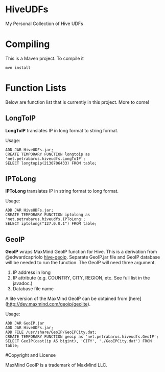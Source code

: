 HiveUDFs
========

My Personal Collection of Hive UDFs

# Compiling

This is a Maven project. To compile it

    mvn install

# Function Lists

Below are function list that is currently in this project. More to come!

## LongToIP
**LongToIP** translates IP in long format to string format.

Usage:

    ADD JAR HiveUDFs.jar;
    CREATE TEMPORARY FUNCTION longtoip as 'net.petrabarus.hiveudfs.LongToIP';
    SELECT longtopip(2130706433) FROM table;

## IPToLong

**IPToLong** translates IP in string format to long format.

Usage:

    ADD JAR HiveUDFs.jar;
    CREATE TEMPORARY FUNCTION iptolong as 'net.petrabarus.hiveudfs.IPToLong';
    SELECT iptolong("127.0.0.1") FROM table;

## GeoIP

**GeoIP** wraps MaxMind GeoIP function for Hive. 
This is a derivation from @edwardcapriolo [hive-geoip](http://github.com/edwardcapriolo/hive-geoip).
Separate GeoIP.jar file and GeoIP database will be needed to run the function.
The GeoIP will need three argument.

1. IP address in long
2. IP attribute (e.g. COUNTRY, CITY, REGION, etc. See full list in the javadoc.)
3. Database file name

A lite version of the MaxMind GeoIP can be obtained from [here] (http://dev.maxmind.com/geoip/geolite).

Usage:

    ADD JAR GeoIP.jar
    ADD JAR HiveUDFs.jar;
    ADD FILE /usr/share/GeoIP/GeoIPCity.dat;
    CREATE TEMPORARY FUNCTION geoip as 'net.petrabarus.hiveudfs.GeoIP';
    SELECT GeoIP(cast(ip AS bigint), 'CITY', './GeoIPCity.dat') FROM table;


#Copyright and License

MaxMind GeoIP is a trademark of MaxMind LLC.